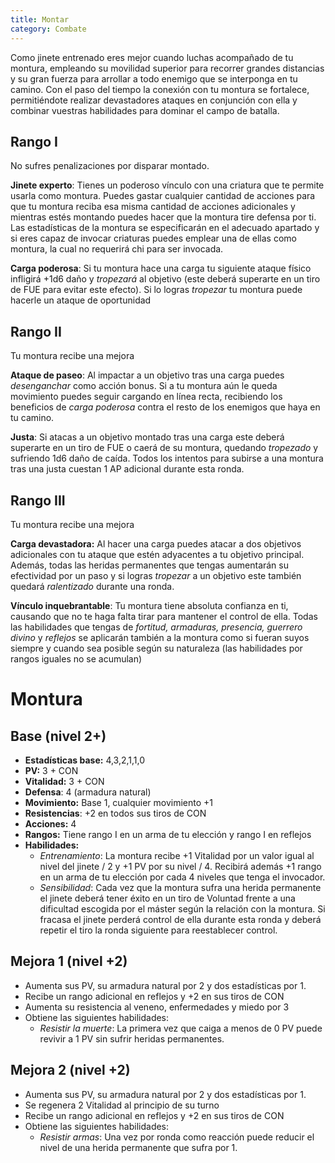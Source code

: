 ```yaml
---
title: Montar
category: Combate
---
```


Como jinete entrenado eres mejor cuando luchas acompañado de tu montura, empleando su movilidad superior para recorrer grandes distancias y su gran fuerza para arrollar a todo enemigo que se interponga en tu camino. Con el paso del tiempo la conexión con tu montura se fortalece, permitiéndote realizar devastadores ataques en conjunción con ella y combinar vuestras habilidades para dominar el campo de batalla.

## Rango I

No sufres penalizaciones por disparar montado.

**Jinete experto**: Tienes un poderoso vínculo con una criatura que te permite usarla como montura. Puedes gastar cualquier cantidad de acciones para que tu montura reciba esa misma cantidad de acciones adicionales y mientras estés montando puedes hacer que la montura tire defensa por ti. Las estadísticas de la montura se especificarán en el adecuado apartado y si eres capaz de invocar criaturas puedes emplear una de ellas como montura, la cual no requerirá chi para ser invocada. 

**Carga poderosa**: Si tu montura hace una carga tu siguiente ataque físico infligirá +1d6 daño y *tropezará* al objetivo (este deberá superarte en un tiro de FUE para evitar este efecto). Si lo logras *tropezar* tu montura puede hacerle un ataque de oportunidad

## Rango II

Tu montura recibe una mejora

**Ataque de paseo**: Al impactar a un objetivo tras una carga puedes *desenganchar* como acción bonus. Si a tu montura aún le queda movimiento puedes seguir cargando en línea recta, recibiendo los beneficios de *carga poderosa* contra el resto de los enemigos que haya en tu camino. 

**Justa**: Si atacas a un objetivo montado tras una carga este deberá superarte en un tiro de FUE o caerá de su montura, quedando *tropezado* y sufriendo 1d6 daño de caída. Todos los intentos para subirse a una montura tras una justa cuestan 1 AP adicional durante esta ronda.

## Rango III

Tu montura recibe una mejora

**Carga devastadora:** Al hacer una carga puedes atacar a dos objetivos adicionales con tu ataque que estén adyacentes a tu objetivo principal. Además, todas las heridas permanentes que tengas aumentarán su efectividad por un paso y si logras *tropezar* a un objetivo este también quedará *ralentizado* durante una ronda.

**Vínculo inquebrantable**: Tu montura tiene absoluta confianza en ti, causando que no te haga falta tirar para mantener el control de ella. Todas las habilidades que tengas de *fortitud, armaduras, presencia, guerrero divino* y *reflejos* se aplicarán también a la montura como si fueran suyos siempre y cuando sea posible según su naturaleza (las habilidades por rangos iguales no se acumulan)

# Montura

## Base (nivel 2+)

- **Estadísticas base:** 4,3,2,1,1,0
- **PV:** 3 + CON
- **Vitalidad:** 3 + CON
- **Defensa**: 4 (armadura natural)
- **Movimiento:** Base 1, cualquier movimiento +1
- **Resistencias**: +2 en todos sus tiros de CON
- **Acciones:** 4
- **Rangos:** Tiene rango I en un arma de tu elección y rango I en reflejos
- **Habilidades:**
  - *Entrenamiento*: La montura recibe +1 Vitalidad por un valor igual al nivel del jinete / 2 y +1 PV por su nivel / 4. Recibirá además +1 rango en un arma de tu elección por cada 4 niveles que tenga el invocador. 
  - *Sensibilidad*: Cada vez que la montura sufra una herida permanente el jinete deberá tener éxito en un tiro de Voluntad frente a una dificultad escogida por el máster según la relación con la montura. Si fracasa el jinete perderá control de ella durante esta ronda y deberá repetir el tiro la ronda siguiente para reestablecer control.

## Mejora 1 (nivel +2)

- Aumenta sus PV, su armadura natural por 2 y dos estadísticas por 1.
- Recibe un rango adicional en reflejos y +2 en sus tiros de CON
- Aumenta su resistencia al veneno, enfermedades y miedo por 3
- Obtiene las siguientes habilidades:
  - *Resistir la muerte*: La primera vez que caiga a menos de 0 PV puede revivir a 1 PV sin sufrir heridas permanentes.

## Mejora 2 (nivel +2)

- Aumenta sus PV, su armadura natural por 2 y dos estadísticas por 1.
- Se regenera 2 Vitalidad al principio de su turno
- Recibe un rango adicional en reflejos y +2 en sus tiros de CON
- Obtiene las siguientes habilidades:
  - *Resistir armas*: Una vez por ronda como reacción puede reducir el nivel de una herida permanente que sufra por 1.

